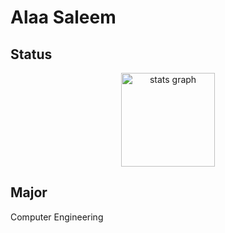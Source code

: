 # Alaa Saleem

## Status
<div align="center">
  <img src="https://github-readme-stats.vercel.app/api?username=alaasaleem&hide_title=false&hide_rank=false&show_icons=true&include_all_commits=true&count_private=true&disable_animations=false&theme=cobalt&locale=en&hide_border=false&order=1" height="150" alt="stats graph"  />
</div>

## Major
Computer Engineering
